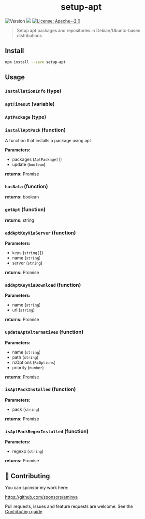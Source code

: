 <h1 align="center">setup-apt</h1>
<p>
  <img alt="Version" src="https://img.shields.io/badge/version-1.0.0-blue.svg?cacheSeconds=2592000" />
  <img src="https://img.shields.io/badge/node-%3E%3D12-blue.svg" />
  <a href="#" target="_blank">
    <img alt="License: Apache--2.0" src="https://img.shields.io/badge/License-Apache--2.0-yellow.svg" />
  </a>
</p>

> Setup apt packages and repositories in Debian/Ubuntu-based distributions

## Install

```sh
npm install --save setup-apt
```

## Usage

<!-- INSERT GENERATED DOCS START -->

### `InstallationInfo` (type)

### `aptTimeout` (variable)

### `AptPackage` (type)

### `installAptPack` (function)

A function that installs a package using apt

**Parameters:**

- packages (`AptPackage[]`)
- update (`boolean`)

**returns:** Promise<InstallationInfo>

### `hasNala` (function)

**returns:** boolean

### `getApt` (function)

**returns:** string

### `addAptKeyViaServer` (function)

**Parameters:**

- keys (`string[]`)
- name (`string`)
- server (`string`)

**returns:** Promise<string>

### `addAptKeyViaDownload` (function)

**Parameters:**

- name (`string`)
- url (`string`)

**returns:** Promise<string>

### `updateAptAlternatives` (function)

**Parameters:**

- name (`string`)
- path (`string`)
- rcOptions (`RcOptions`)
- priority (`number`)

**returns:** Promise<void>

### `isAptPackInstalled` (function)

**Parameters:**

- pack (`string`)

**returns:** Promise<boolean>

### `isAptPackRegexInstalled` (function)

**Parameters:**

- regexp (`string`)

**returns:** Promise<boolean>

<!-- INSERT GENERATED DOCS END -->

## 🤝 Contributing

You can sponsor my work here:

https://github.com/sponsors/aminya

Pull requests, issues and feature requests are welcome.
See the [Contributing guide](https://github.com/aminya/setup-cpp/blob/master/CONTRIBUTING.md).
